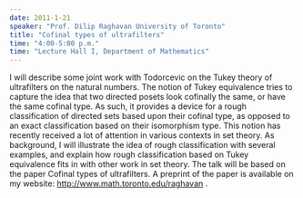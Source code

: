 ```yaml
---
date: 2011-1-21
speaker: "Prof. Dilip Raghavan University of Toronto"
title: "Cofinal types of ultrafilters"
time: "4:00-5:00 p.m." 
time: "Lecture Hall I, Department of Mathematics"
---
```

I will describe some joint work with Todorcevic on the Tukey theory of ultrafilters on the natural numbers. The notion of Tukey equivalence tries to capture the idea that two directed posets look cofinally the same, or have the same cofinal type. As such, it provides a device for a rough classification of directed sets based upon their cofinal type, as opposed to an exact classification based on their isomorphism type. This notion has recently received a lot of attention in various contexts in set theory. As background, I will illustrate the idea of rough classification with several examples, and explain how rough classification based on Tukey equivalence fits in with other work in set theory. The talk will be based on the paper Cofinal types of ultrafilters. A preprint of the paper is available on my website: http://www.math.toronto.edu/raghavan .
